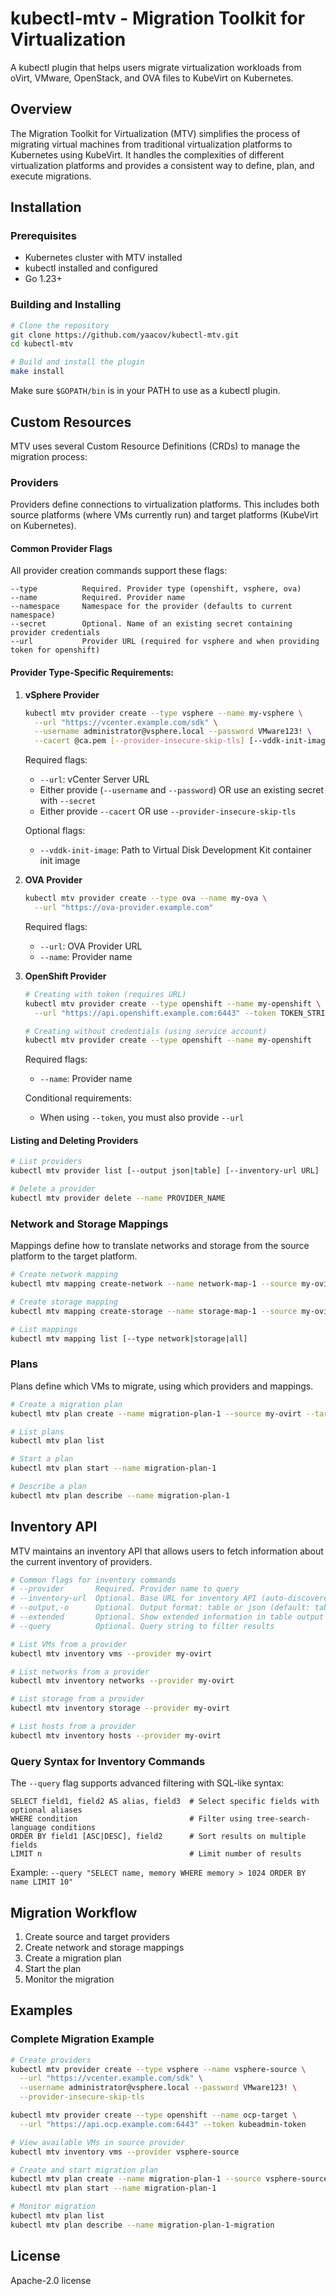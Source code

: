 # kubectl-mtv - Migration Toolkit for Virtualization

A kubectl plugin that helps users migrate virtualization workloads from oVirt, VMware, OpenStack, and OVA files to KubeVirt on Kubernetes.

## Overview

The Migration Toolkit for Virtualization (MTV) simplifies the process of migrating virtual machines from traditional virtualization platforms to Kubernetes using KubeVirt. It handles the complexities of different virtualization platforms and provides a consistent way to define, plan, and execute migrations.

## Installation

### Prerequisites

- Kubernetes cluster with MTV installed
- kubectl installed and configured
- Go 1.23+

### Building and Installing

```bash
# Clone the repository
git clone https://github.com/yaacov/kubectl-mtv.git
cd kubectl-mtv

# Build and install the plugin
make install
```

Make sure `$GOPATH/bin` is in your PATH to use as a kubectl plugin.

## Custom Resources

MTV uses several Custom Resource Definitions (CRDs) to manage the migration process:

### Providers

Providers define connections to virtualization platforms. This includes both source platforms (where VMs currently run) and target platforms (KubeVirt on Kubernetes).

#### Common Provider Flags

All provider creation commands support these flags:

```
--type          Required. Provider type (openshift, vsphere, ova)
--name          Required. Provider name
--namespace     Namespace for the provider (defaults to current namespace)
--secret        Optional. Name of an existing secret containing provider credentials
--url           Provider URL (required for vsphere and when providing token for openshift)
```

#### Provider Type-Specific Requirements:

1. **vSphere Provider**
   ```bash
   kubectl mtv provider create --type vsphere --name my-vsphere \
     --url "https://vcenter.example.com/sdk" \
     --username administrator@vsphere.local --password VMware123! \
     --cacert @ca.pem [--provider-insecure-skip-tls] [--vddk-init-image IMAGE_PATH]
   ```
   
   Required flags:
   - `--url`: vCenter Server URL
   - Either provide (`--username` and `--password`) OR use an existing secret with `--secret`
   - Either provide `--cacert` OR use `--provider-insecure-skip-tls`
   
   Optional flags:
   - `--vddk-init-image`: Path to Virtual Disk Development Kit container init image

2. **OVA Provider**
   ```bash
   kubectl mtv provider create --type ova --name my-ova \
     --url "https://ova-provider.example.com"
   ```
   
   Required flags:
   - `--url`: OVA Provider URL
   - `--name`: Provider name

3. **OpenShift Provider**
   ```bash
   # Creating with token (requires URL)
   kubectl mtv provider create --type openshift --name my-openshift \
     --url "https://api.openshift.example.com:6443" --token TOKEN_STRING
   
   # Creating without credentials (using service account)
   kubectl mtv provider create --type openshift --name my-openshift
   ```
   
   Required flags:
   - `--name`: Provider name
   
   Conditional requirements:
   - When using `--token`, you must also provide `--url`

#### Listing and Deleting Providers

```bash
# List providers
kubectl mtv provider list [--output json|table] [--inventory-url URL]

# Delete a provider
kubectl mtv provider delete --name PROVIDER_NAME
```

### Network and Storage Mappings

Mappings define how to translate networks and storage from the source platform to the target platform.

```bash
# Create network mapping
kubectl mtv mapping create-network --name network-map-1 --source my-ovirt --target my-kubevirt --from-file network-mapping.yaml

# Create storage mapping
kubectl mtv mapping create-storage --name storage-map-1 --source my-ovirt --target my-kubevirt --from-file storage-mapping.yaml

# List mappings
kubectl mtv mapping list [--type network|storage|all]
```

### Plans

Plans define which VMs to migrate, using which providers and mappings.

```bash
# Create a migration plan
kubectl mtv plan create --name migration-plan-1 --source my-ovirt --target my-kubevirt --network-mapping network-map-1 --storage-mapping storage-map-1 --vms vm-123,vm-456

# List plans
kubectl mtv plan list

# Start a plan
kubectl mtv plan start --name migration-plan-1

# Describe a plan
kubectl mtv plan describe --name migration-plan-1
```

## Inventory API

MTV maintains an inventory API that allows users to fetch information about the current inventory of providers.

```bash
# Common flags for inventory commands
# --provider       Required. Provider name to query
# --inventory-url  Optional. Base URL for inventory API (auto-discovered if omitted)
# --output,-o      Optional. Output format: table or json (default: table)
# --extended       Optional. Show extended information in table output
# --query          Optional. Query string to filter results

# List VMs from a provider
kubectl mtv inventory vms --provider my-ovirt

# List networks from a provider
kubectl mtv inventory networks --provider my-ovirt

# List storage from a provider
kubectl mtv inventory storage --provider my-ovirt

# List hosts from a provider
kubectl mtv inventory hosts --provider my-ovirt
```

### Query Syntax for Inventory Commands

The `--query` flag supports advanced filtering with SQL-like syntax:

```
SELECT field1, field2 AS alias, field3  # Select specific fields with optional aliases
WHERE condition                         # Filter using tree-search-language conditions
ORDER BY field1 [ASC|DESC], field2      # Sort results on multiple fields
LIMIT n                                 # Limit number of results
```

Example: `--query "SELECT name, memory WHERE memory > 1024 ORDER BY name LIMIT 10"`

## Migration Workflow

1. Create source and target providers
2. Create network and storage mappings
3. Create a migration plan
4. Start the plan
5. Monitor the migration

## Examples

### Complete Migration Example

```bash
# Create providers
kubectl mtv provider create --type vsphere --name vsphere-source \
  --url "https://vcenter.example.com/sdk" \
  --username administrator@vsphere.local --password VMware123! \
  --provider-insecure-skip-tls

kubectl mtv provider create --type openshift --name ocp-target \
  --url "https://api.ocp.example.com:6443" --token kubeadmin-token

# View available VMs in source provider
kubectl mtv inventory vms --provider vsphere-source

# Create and start migration plan
kubectl mtv plan create --name migration-plan-1 --source vsphere-source --target ocp-target --network-mapping network-map --storage-mapping storage-map --vms vm-123,vm-456
kubectl mtv plan start --name migration-plan-1

# Monitor migration
kubectl mtv plan list
kubectl mtv plan describe --name migration-plan-1-migration
```

## License

Apache-2.0 license 